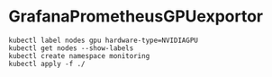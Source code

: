 # GrafanaPrometheusGPUexportor
```shell
kubectl label nodes gpu hardware-type=NVIDIAGPU
kubectl get nodes --show-labels
kubectl create namespace monitoring
kubectl apply -f ./

```
